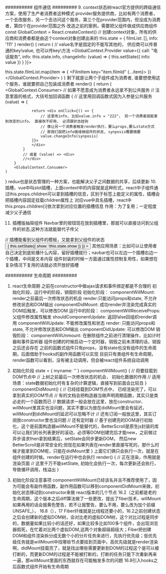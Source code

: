 <!--
 * @Author: yuzihan yuzihanyuzihan@163.com
 * @Date: 2022-05-11 08:18:45
 * @LastEditors: yuzihan yuzihanyuzihan@163.com
 * @LastEditTime: 2022-05-12 20:48:17
 * @FilePath: /fe_interview/react/react2.md
 * @Description: 这是默认设置,请设置`customMade`, 打开koroFileHeader查看配置 进行设置: https://github.com/OBKoro1/koro1FileHeader/wiki/%E9%85%8D%E7%BD%AE
-->
########## 组件通信 #########
9. context状态树react官方提供的跨级通信方案，使用了生产者消费者这种模式
provider服务提供商，比如有两个消费者，一个去改服务，另一个去访问这个服务，第三个在provider范围内，但没成为消费者，第四个在provider范围之外
改造之前的案例，需要把父组件做成供应商组件
const GlobalContext = React.createContext() // 创建context对象，所有的供应商和消费者都是由这个context对象创建出来的
this.state = {
    filmList: [],
    info: '111'
}
render() {
    return (
        // value名字是固定的不能写其他的， 供应商可以传普通的key\value, 也可以传key\方法
        <GlobalContext.Provider value={{
            call: "电话服务",
            info: this.state.info,
            changeInfo: (value) => {
                this.setState({
                    info: value
                })
            }
        }}>
            <div>
                this.state.filmList.map(item => {
                    <FilmItem key="item.filmId" {...item}></FilmItem>
                })
            </div>
        </GlobalContext.Provider>
    )
}
剩下就是让两个子组件成为消费者, 谁要想使用这个服务，谁就要把自己包装成消费者
render() {
    return (
        <GlobalContext.Consumer> // 如果不愿意成为消费者永远拿不到公共服务
        // 注意里面的格式，大括号加回调函数
        {
            // 这里用回调函数式因为入参是公共服务
            (value) => {
                
                return <div onClick={() => {
                    // 这里改info, 比如value.info = "222"， 另一个消费者就能拿到改变的info， 直接改不好用， 必须跟状态挂钩
                    // 像让另一个消费者触发render执行，要么props,要么state方式
                    // 那我们就把info做成根组件的状态, synposis概要摘要
                    value.changeInfo(synposis)
                }}>
                </div>
            }
            // 或者 (value) => <div>
            //</div>
        }
        <GlobalContext.Consumer>
    )
}
redux也是状态管理的一种方案，也能解决父子之间数据的共享，后续更新
10. 插槽，vue中叫slot插槽，上面context中的内容就是这种形式，react中子组件通过this.props.children可以拿到插槽的信息，区别于标签上能定义的属性，插槽会把插槽内容固定挂载children属性上
对应vue中具名插槽，react中this.props.children[i]依次拿到对应位置的插槽信息
作用：为了复用；一定程度减少父子通信

11. 插槽版抽屉组件
Navbar里的按钮现在放到插槽里，那就可以直接访问到父组件的状态,这种方法就能替代子传父
<Navbar>
    // 插槽能看到父组件的模板，又能拿到父组件的状态
    <button onClick={ () => {
        this.setState({
            show: !this.state.show
        })
    }}
    > </button>
</Navbar>
其他应用场景：比如可以让使用者自己决定到底轮播什么内容，留好插槽就行；navbar也可以左边一个插槽右边一个插槽，中间是文本内容
组件封装的时候一方面通过属性控制复用性，如果想在复杂情况下复用的话就必须开放好插槽

########## 生命周期 #########
1. react生命周期
之前在constructor中做ajax请求和事件绑定都是不合理的
初始化阶段，运行中的阶段，销毁阶段
初始化阶段：
componentWillMount: render之前最后一次修改状态的机会
render:只能访问props和state, 不允许修改状态和DOM输出
componentDidMount: 成功render并渲染完成真实的DOM后触发，可以修改DOM
运行中的阶段：
componentWillReceiveProps: 父组件修改属性触发
shouldComponentUpdate: 返回false回组织render调用
componentWillUpdate: 不能修改属性和状态
render: 只能访问props和state, 不允许修改状态和DOM输出
componentDidUpdate: 可以修改DOM
销毁阶段：
componentWillUnmount: 在删除组件之前进行清理操作，比如计时器和事件监听器
组件创建的时候启动一个定时器，销毁之前未清理的话，销毁之后还会存在
之前的函数式组件只有props，没有state也没有组件的生命周期，后面借助于hooks的副作用函数可以实现
目前只有类组件有生命周期，render函数可以看到，没有被主动调用，但会被react组件系统自动调用

2. 初始化阶段
state = {
    myname: ''
}
componentWillMount() { // 将要挂载到DOM节点中
    // 上树之前最后一次修改状态的机会， 初始化数据的作用
    // 适用场景：state数据初始化时有复杂的计算逻辑，直接写到前面会比较丑
}
componentDidMount() { // 已经挂载到DOM节点中， 已经渲染完了，可以拿到真实的DOM节点
    // 有的文档会把构造器当做声明周期函数，其实只是类必走的一个函数而已
    // 数据请求一般会放在这里，放在constructor、willMount里其实也没问题，其实不要以为放在didMount里会有延迟，willMount到didMount的延迟可以忽略不计
    // 还有订阅一般放这里，其实订阅放constructor里也没问题
    // 还有定时器
    // 基于创建完的DOM进行初始化，这个是前面构造器willMount不能替代的，BetterScroll是原生js封装的库可以让我们的长列表更好的滚动，必须等DOM创建完后才能new，之前做过异步请求then拿到结果后，setState会同步更新DOM， 然后new BetterScroll是非常安全的;但现在如果列表在render里直接写死的，那什么时候才能拿到DOM呢，只能在didMount里
}
上面它们俩只会执行一次，就是在组件创建的时候。render在运行中也会执行
render() { // 正在渲染，作用就是渲染页面
    // 这里千万不能setState, 初始化会执行一次，每次更新还会执行，导致循环调用，栈溢出
}

2. 初始化阶段注意事项
componentWillMount已经该名并且不推荐使用了，因为可能会有副作用函数，副作用函数可以移到componentDidMount来做，初始化状态移动到constructor来做
react版本的几个节点
16.2（之前都是老的生命周期，这个版本之后diff算法做了一些更改，提出了fiber技术，willMount如果再用的话会报黄色警告，若不让报警告，要么不用，要么改为加个前缀UNSAFE_）， 16.8（），17
Fiber纤维就是比线程还要小的，16.2之前创建状态之后会创建新的虚拟DOM树，会对比老的虚拟DOM树，这个对比过程是同步的，数据量如果比较小的话还好，如果比较多比如100多个组件，会出现浏览器假死，在忙着对比两个虚拟DOM,这两个对象超级超级大；Fiber把创建DOM和组件渲染拆分成无数个小的分片任务来进行，先执行优先级；低优先级任务就是willMount中找哪些节点要挂到页面中，高优先级就是render渲染啊，didMount挂载完了，就是找出哪些需要更新到DOM的过程这个是可以被打断的，而更新DOM的过程是不能被打断的，打断的任务只能下次重新再来一遍，那willMount里面的东西就存在可能触发多次的问题
16.8引入hooks之后函数式组件开始有生命周期